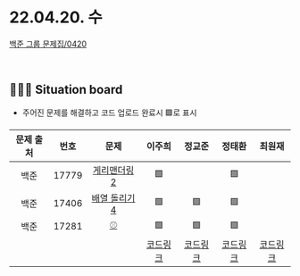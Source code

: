 
# 22.04.20. 수

[백준 그룹 문제집/0420](https://www.acmicpc.net/group/workbook/view/13701/44326)

</br>

## 🧑🏽‍💻 Situation board
- 주어진 문제를 해결하고 코드 업로드 완료시 🟩로 표시

| 문제 출처   | 번호       | 문제      | 이주희  | 정교준  | 정태환  | 최원재  |
| :--------: | :--------: | :--------: | :--------: | :-------: | :-------: |  :-------: |
|백준|17779|[게리맨더링 2](https://www.acmicpc.net/problem/17779)      |  🟩  |    | 🟩   |   |
|백준|17406|[배열 돌리기 4](https://www.acmicpc.net/problem/17406)      |  🟩  |  🟩  |  🟩  |   |
|백준|17281	|[⚾](https://www.acmicpc.net/problem/17281	)      |  🟩  |  🟩  |   🟩 |   |
||||  [코드링크](이주희/README.md) | [코드링크](정교준/README.md) | [코드링크](정태환/README.md) | [코드링크](최원재/README.md)  |
